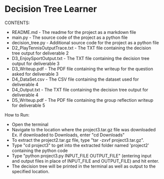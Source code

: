 # Decision Tree Learner
 
CONTENTS:
* README.md                     - The readme for the project as a markdown file
* main.py                       - The source code of the project as a python file
* decision_tree.py              - Additional source code for the project as a python file
* D2_PlayTennisOutputTrace.txt  - The TXT file containing the decision tree output for deliverable 2
* D3_EnjoySportOutput.txt       - The TXT file containing the decision tree output for deliverable 3
* D3_Writeup.pdf                - The PDF file containing the writeup for the question asked for deliverable 3
* D4_DataSet.csv                - The CSV file containing the dataset used for deliverable 4
* D4_Output.txt                 - The TXT file containing the decision tree output for deliverable 4
* D5_Writeup.pdf                - The PDF file containing the group reflection writeup for deliverable 5

How to Run:
- Open the terminal
- Navigate to the location where the project3.tar.gz file was downloaded
    Ex. if downloaded to Downloads, enter "cd Downloads"
- To extract the project2.tar.gz file, type "tar -zxvf project3.tar.gz". 
- Type "cd project3" to get into the extracted folder named 'project2' containing the python code
- Type "python project3.py INPUT_FILE OUTPUT_FILE" (entering input and output files in place of INPUT_FILE and OUTPUT_FILE) and hit enter.
- The decision tree will be printed in the terminal as well as output to the specified location.